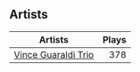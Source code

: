 ## Artists
Artists | Plays 
----- | -----: 
[Vince Guaraldi Trio](/artists/vince-guaraldi-trio-37943) | 378

